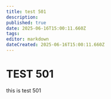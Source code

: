 ```yaml
---
title: test 501
description: 
published: true
date: 2025-06-16T15:00:11.660Z
tags: 
editor: markdown
dateCreated: 2025-06-16T15:00:11.660Z
---
```


# TEST 501
this is test 501
